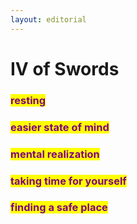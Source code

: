 ```yaml
---
layout: editorial
---
```


# IV of Swords

### <mark style="color:purple;">resting</mark>&#x20;

### <mark style="color:purple;">easier state of mind</mark>&#x20;

### <mark style="color:purple;">mental realization</mark>&#x20;

### <mark style="color:purple;">taking time for yourself</mark>&#x20;

### <mark style="color:purple;">finding a safe place</mark>

